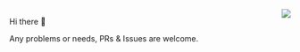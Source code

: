 <img align="right" src="https://github-readme-stats.vercel.app/api?username=UI-Mario&show_icons=true&icon_color=ea9518&text_color=ea9518&bg_color=333333&hide_title=true" />


Hi there 👋

Any problems or needs, PRs & Issues are welcome.

